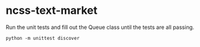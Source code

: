 # ncss-text-market

Run the unit tests and fill out the Queue class until the tests are all passing.

```
python -m unittest discover
```